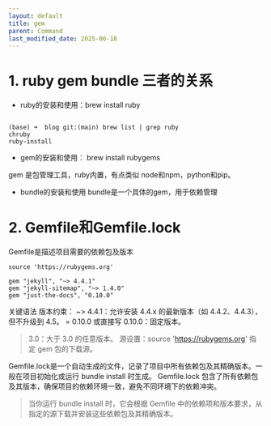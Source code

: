 ```yaml
---
layout: default
title: gem
parent: Command
last_modified_date: 2025-06-18
---
```


# 1. ruby gem bundle 三者的关系

- ruby的安装和使用：brew install ruby

```log

(base) ➜  blog git:(main) brew list | grep ruby
chruby
ruby-install

```

- gem的安装和使用： brew install rubygems

gem 是包管理工具，ruby内置，有点类似 node和npm，python和pip。

- bundle的安装和使用
  bundle是一个具体的gem，用于依赖管理

# 2. Gemfile和Gemfile.lock

Gemfile是描述项目需要的依赖包及版本

```gemfile
source 'https://rubygems.org'

gem "jekyll", "~> 4.4.1"
gem "jekyll-sitemap", "~> 1.4.0"
gem "just-the-docs", "0.10.0"
```

关键语法
版本约束：
~> 4.4.1：允许安装 4.4.x 的最新版本（如 4.4.2、4.4.3），但不升级到 4.5。
= 0.10.0 或直接写 0.10.0：固定版本。

> 3.0：大于 3.0 的任意版本。
> 源设置：source 'https://rubygems.org' 指定 gem 包的下载源。

Gemfile.lock是一个自动生成的文件，记录了项目中所有依赖包及其精确版本。一般在项目初始化或运行 bundle install 时生成。
Gemfile.lock 包含了所有依赖包及其版本，确保项目的依赖环境一致，避免不同环境下的依赖冲突。

> 当你运行 bundle install 时，它会根据 Gemfile 中的依赖项和版本要求，从指定的源下载并安装这些依赖包及其精确版本。